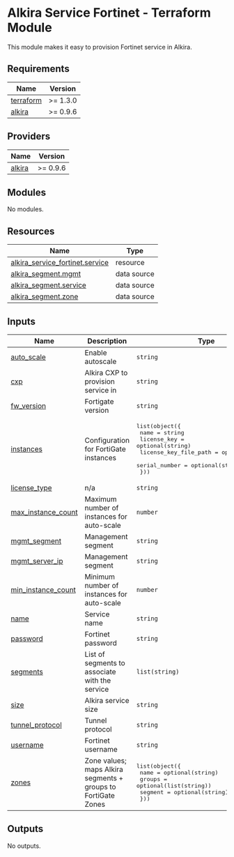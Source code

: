 # Alkira Service Fortinet - Terraform Module
This module makes it easy to provision Fortinet service in Alkira.

<!-- BEGIN_TF_DOCS -->
## Requirements

| Name | Version |
|------|---------|
| <a name="requirement_terraform"></a> [terraform](#requirement\_terraform) | >= 1.3.0 |
| <a name="requirement_alkira"></a> [alkira](#requirement\_alkira) | >= 0.9.6 |

## Providers

| Name | Version |
|------|---------|
| <a name="provider_alkira"></a> [alkira](#provider\_alkira) | >= 0.9.6 |

## Modules

No modules.

## Resources

| Name | Type |
|------|------|
| [alkira_service_fortinet.service](https://registry.terraform.io/providers/alkiranet/alkira/latest/docs/resources/service_fortinet) | resource |
| [alkira_segment.mgmt](https://registry.terraform.io/providers/alkiranet/alkira/latest/docs/data-sources/segment) | data source |
| [alkira_segment.service](https://registry.terraform.io/providers/alkiranet/alkira/latest/docs/data-sources/segment) | data source |
| [alkira_segment.zone](https://registry.terraform.io/providers/alkiranet/alkira/latest/docs/data-sources/segment) | data source |

## Inputs

| Name | Description | Type | Default | Required |
|------|-------------|------|---------|:--------:|
| <a name="input_auto_scale"></a> [auto\_scale](#input\_auto\_scale) | Enable autoscale | `string` | `"OFF"` | no |
| <a name="input_cxp"></a> [cxp](#input\_cxp) | Alkira CXP to provision service in | `string` | n/a | yes |
| <a name="input_fw_version"></a> [fw\_version](#input\_fw\_version) | Fortigate version | `string` | `"7.0.3"` | no |
| <a name="input_instances"></a> [instances](#input\_instances) | Configuration for FortiGate instances | <pre>list(object({<br>    name                   = string<br>    license_key            = optional(string)<br>    license_key_file_path  = optional(string)<br>    serial_number          = optional(string)<br>  }))</pre> | n/a | yes |
| <a name="input_license_type"></a> [license\_type](#input\_license\_type) | n/a | `string` | `"PAY_AS_YOU_GO"` | no |
| <a name="input_max_instance_count"></a> [max\_instance\_count](#input\_max\_instance\_count) | Maximum number of instances for auto-scale | `number` | `1` | no |
| <a name="input_mgmt_segment"></a> [mgmt\_segment](#input\_mgmt\_segment) | Management segment | `string` | n/a | yes |
| <a name="input_mgmt_server_ip"></a> [mgmt\_server\_ip](#input\_mgmt\_server\_ip) | Management segment | `string` | `""` | no |
| <a name="input_min_instance_count"></a> [min\_instance\_count](#input\_min\_instance\_count) | Minimum number of instances for auto-scale | `number` | `1` | no |
| <a name="input_name"></a> [name](#input\_name) | Service name | `string` | n/a | yes |
| <a name="input_password"></a> [password](#input\_password) | Fortinet password | `string` | n/a | yes |
| <a name="input_segments"></a> [segments](#input\_segments) | List of segments to associate with the service | `list(string)` | n/a | yes |
| <a name="input_size"></a> [size](#input\_size) | Alkira service size | `string` | `"SMALL"` | no |
| <a name="input_tunnel_protocol"></a> [tunnel\_protocol](#input\_tunnel\_protocol) | Tunnel protocol | `string` | `"IPSEC"` | no |
| <a name="input_username"></a> [username](#input\_username) | Fortinet username | `string` | n/a | yes |
| <a name="input_zones"></a> [zones](#input\_zones) | Zone values; maps Alkira segments + groups to FortiGate Zones | <pre>list(object({<br>    name     = optional(string)<br>    groups   = optional(list(string))<br>    segment  = optional(string)<br>  }))</pre> | `[]` | no |

## Outputs

No outputs.
<!-- END_TF_DOCS -->